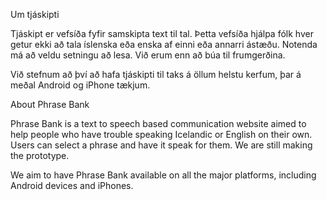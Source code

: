 Um tjáskipti

Tjáskipt er vefsíða fyfir samskipta text til tal. Þetta vefsíða hjálpa fólk hver getur ekki að tala íslenska eða enska af einni eða annarri ástæðu. Notenda má að veldu setningu að lesa. Við erum enn að búa til frumgerðina.

Við stefnum að því að hafa tjáskipti til taks á öllum helstu kerfum, þar á meðal Android og iPhone tækjum.

About Phrase Bank

Phrase Bank is a text to speech based communication website aimed to help people who have trouble speaking Icelandic or English on their own. Users can select a phrase and have it speak for them. We are still making the prototype.

We aim to have Phrase Bank available on all the major platforms, including Android devices and iPhones.
